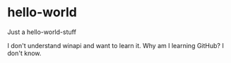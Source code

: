 # hello-world
Just a hello-world-stuff

I don't understand winapi and want to learn it. Why am I learning GitHub? I don't know.

